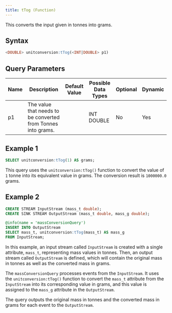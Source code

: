 ```yaml
---
title: tTog (Function)
---
```


This converts the input given in tonnes into grams.

## Syntax

```sql
<DOUBLE> unitconversion:tTog(<INT|DOUBLE> p1)
```

## Query Parameters

| Name | Description | Default Value | Possible Data Types | Optional | Dynamic |
|------|-------------|---------------|---------------------|----------|---------|
| p1   | The value that needs to be converted from Tonnes into grams. |               | INT DOUBLE          | No       | Yes     |

## Example 1

```sql
SELECT unitconversion:tTog(1) AS grams;
```

This query uses the `unitconversion:tTog()` function to convert the value of `1` tonne into its equivalent value in grams. The conversion result is `1000000.0` grams.

## Example 2

```sql
CREATE STREAM InputStream (mass_t double);
CREATE SINK STREAM OutputStream (mass_t double, mass_g double);

@info(name = 'massConversionQuery')
INSERT INTO OutputStream
SELECT mass_t, unitconversion:tTog(mass_t) AS mass_g
FROM InputStream;
```

In this example, an input stream called `InputStream` is created with a single attribute, `mass_t`, representing mass values in tonnes. Then, an output stream called `OutputStream` is defined, which will contain the original mass in tonnes as well as the converted mass in grams.

The `massConversionQuery` processes events from the `InputStream`. It uses the `unitconversion:tTog()` function to convert the `mass_t` attribute from the `InputStream` into its corresponding value in grams, and this value is assigned to the `mass_g` attribute in the `OutputStream`.

The query outputs the original mass in tonnes and the converted mass in grams for each event to the `OutputStream`.
